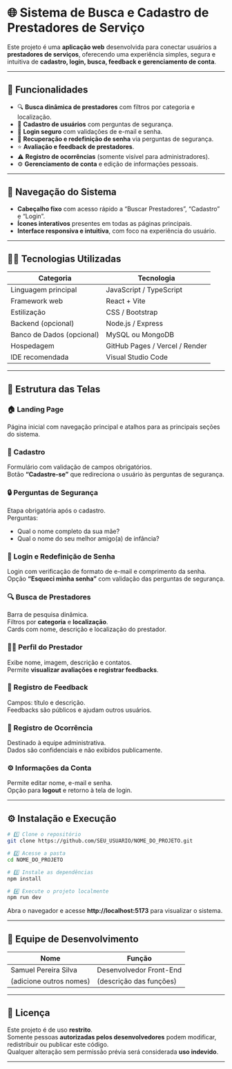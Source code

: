 # 🌐 Sistema de Busca e Cadastro de Prestadores de Serviço

Este projeto é uma **aplicação web** desenvolvida para conectar usuários a **prestadores de serviços**, oferecendo uma experiência simples, segura e intuitiva de **cadastro, login, busca, feedback e gerenciamento de conta**.

---

## 🚀 Funcionalidades

- 🔍 **Busca dinâmica de prestadores** com filtros por categoria e localização.  
- 👤 **Cadastro de usuários** com perguntas de segurança.  
- 🔐 **Login seguro** com validações de e-mail e senha.  
- 🔄 **Recuperação e redefinição de senha** via perguntas de segurança.  
- ⭐ **Avaliação e feedback de prestadores**.  
- ⚠️ **Registro de ocorrências** (somente visível para administradores).  
- ⚙️ **Gerenciamento de conta** e edição de informações pessoais.  

---

## 🧭 Navegação do Sistema

- **Cabeçalho fixo** com acesso rápido a “Buscar Prestadores”, “Cadastro” e “Login”.  
- **Ícones interativos** presentes em todas as páginas principais.  
- **Interface responsiva e intuitiva**, com foco na experiência do usuário.

---

## 🧑‍💻 Tecnologias Utilizadas

| Categoria | Tecnologia |
|------------|-------------|
| Linguagem principal | JavaScript / TypeScript |
| Framework web | React + Vite |
| Estilização | CSS / Bootstrap |
| Backend (opcional) | Node.js / Express |
| Banco de Dados (opcional) | MySQL ou MongoDB |
| Hospedagem | GitHub Pages / Vercel / Render |
| IDE recomendada | Visual Studio Code |

---

## 📱 Estrutura das Telas

### 🏠 Landing Page
Página inicial com navegação principal e atalhos para as principais seções do sistema.

### 🧾 Cadastro
Formulário com validação de campos obrigatórios.  
Botão **“Cadastre-se”** que redireciona o usuário às perguntas de segurança.

### 🔒 Perguntas de Segurança
Etapa obrigatória após o cadastro.  
Perguntas:
- Qual o nome completo da sua mãe?  
- Qual o nome do seu melhor amigo(a) de infância?

### 🔑 Login e Redefinição de Senha
Login com verificação de formato de e-mail e comprimento da senha.  
Opção **“Esqueci minha senha”** com validação das perguntas de segurança.

### 🔍 Busca de Prestadores
Barra de pesquisa dinâmica.  
Filtros por **categoria** e **localização**.  
Cards com nome, descrição e localização do prestador.

### 👨‍🔧 Perfil do Prestador
Exibe nome, imagem, descrição e contatos.  
Permite **visualizar avaliações e registrar feedbacks**.  

### 💬 Registro de Feedback
Campos: título e descrição.  
Feedbacks são públicos e ajudam outros usuários.

### 🚨 Registro de Ocorrência
Destinado à equipe administrativa.  
Dados são confidenciais e não exibidos publicamente.

### ⚙️ Informações da Conta
Permite editar nome, e-mail e senha.  
Opção para **logout** e retorno à tela de login.

---

## ⚙️ Instalação e Execução

```bash
# 1️⃣ Clone o repositório
git clone https://github.com/SEU_USUARIO/NOME_DO_PROJETO.git

# 2️⃣ Acesse a pasta
cd NOME_DO_PROJETO

# 3️⃣ Instale as dependências
npm install

# 4️⃣ Execute o projeto localmente
npm run dev
```

Abra o navegador e acesse **http://localhost:5173** para visualizar o sistema.

---

## 👥 Equipe de Desenvolvimento

| Nome | Função |
|------|---------|
| Samuel Pereira Silva | Desenvolvedor Front-End |
| (adicione outros nomes) | (descrição das funções) |

---

## 🧾 Licença

Este projeto é de uso **restrito**.  
Somente pessoas **autorizadas pelos desenvolvedores** podem modificar, redistribuir ou publicar este código.  
Qualquer alteração sem permissão prévia será considerada **uso indevido**.

---
